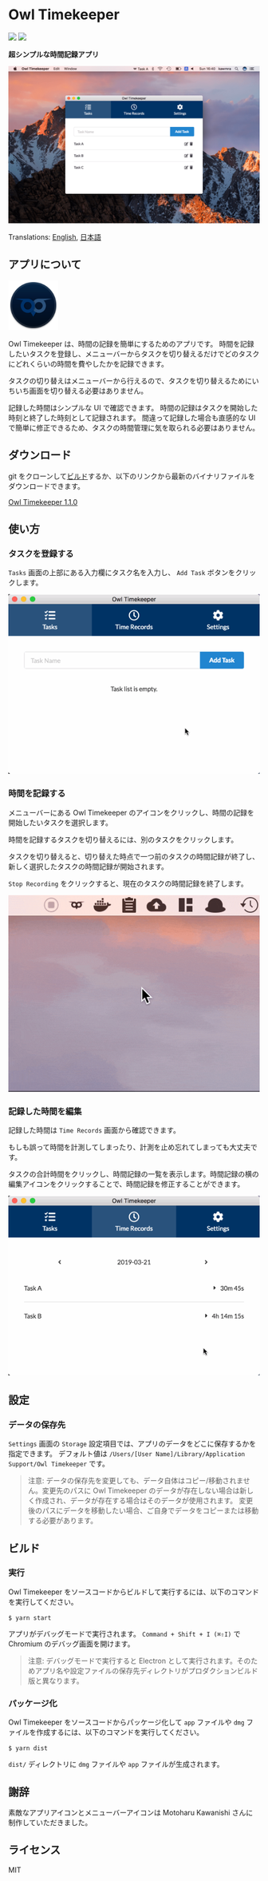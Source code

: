 # Owl Timekeeper

<p>
<img src="https://img.shields.io/github/release/kawmra/Owl-Timekeeper.svg">
<img src="https://img.shields.io/github/license/kawmra/Owl-Timekeeper.svg">
</p>

<b align="center">超シンプルな時間記録アプリ</b>

![Screenshot](./assets/screenshot.png)

Translations: [English](https://github.com/kawmra/Owl-Timekeeper/blob/master/README.md), [日本語](https://github.com/kawmra/Owl-Timekeeper/blob/master/README.ja.md)

## アプリについて

<img alt="Owl Timekeeper Icon" src="./build/icon.png" width="100">

Owl Timekeeper は、時間の記録を簡単にするためのアプリです。
時間を記録したいタスクを登録し、メニューバーからタスクを切り替えるだけでどのタスクにどれくらいの時間を費やしたかを記録できます。

タスクの切り替えはメニューバーから行えるので、タスクを切り替えるためにいちいち画面を切り替える必要はありません。

記録した時間はシンプルな UI で確認できます。
時間の記録はタスクを開始した時刻と終了した時刻として記録されます。
間違って記録した場合も直感的な UI で簡単に修正できるため、タスクの時間管理に気を取られる必要はありません。

## ダウンロード

git をクローンして[ビルド](#ビルド)するか、以下のリンクから最新のバイナリファイルをダウンロードできます。

[Owl Timekeeper 1.1.0](https://github.com/kawmra/Owl-Timekeeper/releases/download/v1.1.0/Owl.Timekeeper-1.1.0.dmg)

## 使い方

### タスクを登録する

`Tasks` 画面の上部にある入力欄にタスク名を入力し、 `Add Task` ボタンをクリックします。

![Create a New Task](./assets/create_a_task.gif)

### 時間を記録する

メニューバーにある Owl Timekeeper のアイコンをクリックし、時間の記録を開始したいタスクを選択します。

時間を記録するタスクを切り替えるには、別のタスクをクリックします。

タスクを切り替えると、切り替えた時点で一つ前のタスクの時間記録が終了し、新しく選択したタスクの時間記録が開始されます。

`Stop Recording` をクリックすると、現在のタスクの時間記録を終了します。

![Record time](./assets/record_time.gif)

### 記録した時間を編集

記録した時間は `Time Records` 画面から確認できます。

もしも誤って時間を計測してしまったり、計測を止め忘れてしまっても大丈夫です。

タスクの合計時間をクリックし、時間記録の一覧を表示します。時間記録の横の編集アイコンをクリックすることで、時間記録を修正することができます。

![Edit a Time Record](./assets/edit_records.gif)

## 設定

### データの保存先

`Settings` 画面の `Storage` 設定項目では、アプリのデータをどこに保存するかを指定できます。
デフォルト値は `/Users/[User Name]/Library/Application Support/Owl Timekeeper` です。

> 注意:
> データの保存先を変更しても、データ自体はコピー/移動されません。変更先のパスに Owl Timekeeper のデータが存在しない場合は新しく作成され、データが存在する場合はそのデータが使用されます。
> 変更後のパスにデータを移動したい場合、ご自身でデータをコピーまたは移動する必要があります。

## ビルド

### 実行

Owl Timekeeper をソースコードからビルドして実行するには、以下のコマンドを実行してください。

```
$ yarn start
```

アプリがデバッグモードで実行されます。 `Command + Shift + I (⌘⇧I)` で Chromium のデバッグ画面を開けます。

> 注意:
> デバッグモードで実行すると Electron として実行されます。そのためアプリ名や設定ファイルの保存先ディレクトリがプロダクションビルド版と異なります。

### パッケージ化

Owl Timekeeper をソースコードからパッケージ化して `app` ファイルや `dmg` ファイルを作成するには、以下のコマンドを実行してください。

```
$ yarn dist
```

`dist/` ディレクトリに `dmg` ファイルや `app` ファイルが生成されます。

## 謝辞

素敵なアプリアイコンとメニューバーアイコンは Motoharu Kawanishi さんに制作していただきました。

## ライセンス

MIT
